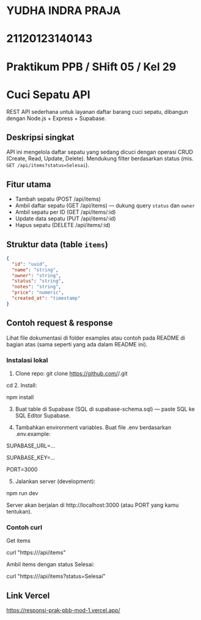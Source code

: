 # YUDHA INDRA PRAJA
# 21120123140143
# Praktikum PPB / SHift 05 / Kel 29

# Cuci Sepatu API

REST API sederhana untuk layanan daftar barang cuci sepatu, dibangun dengan Node.js + Express + Supabase.

## Deskripsi singkat
API ini mengelola daftar sepatu yang sedang dicuci dengan operasi CRUD (Create, Read, Update, Delete). Mendukung filter berdasarkan status (mis. `GET /api/items?status=Selesai`).

## Fitur utama
- Tambah sepatu (POST /api/items)
- Ambil daftar sepatu (GET /api/items) — dukung query `status` dan `owner`
- Ambil sepatu per ID (GET /api/items/:id)
- Update data sepatu (PUT /api/items/:id)
- Hapus sepatu (DELETE /api/items/:id)

## Struktur data (table `items`)
```json
{
  "id": "uuid",
  "name": "string",
  "owner": "string",
  "status": "string", 
  "notes": "string",
  "price": "numeric",
  "created_at": "timestamp"
}
```

## Contoh request & response
Lihat file dokumentasi di folder examples atau contoh pada README di bagian atas (sama seperti yang ada dalam README ini).

### Instalasi lokal

1. Clone repo:
git clone https://github.com/<username>/<repo>.git

cd <repo>
2. Install:

npm install

3. Buat table di Supabase (SQL di supabase-schema.sql) — paste SQL ke SQL Editor Supabase.

4. Tambahkan environment variables. Buat file .env berdasarkan .env.example:

SUPABASE_URL=...

SUPABASE_KEY=...

PORT=3000

5. Jalankan server (development):

npm run dev

Server akan berjalan di http://localhost:3000 (atau PORT yang kamu tentukan).

### Contoh curl
Get items

curl "https://<your-vercel-url>/api/items"

Ambil items dengan status Selesai:

curl "https://<your-vercel-url>/api/items?status=Selesai"

## Link Vercel
https://responsi-prak-pbb-mod-1.vercel.app/